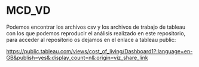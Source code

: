 # MCD_VD

Podemos encontrar los archivos csv y los archivos de trabajo de tableau con los que podemos reproducir el análisis realizado en este repositorio, para acceder al repositorio os dejamos en el enlace a tableau public:

https://public.tableau.com/views/cost_of_living/Dashboard1?:language=en-GB&publish=yes&:display_count=n&:origin=viz_share_link
